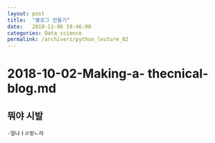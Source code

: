 ```yaml
---
layout: post
title:  "블로그 만들기"
date:   2018-11-06 19:46:00
categories: Data_science
permalink: /archivers/python_lecture_02 
---
```


# 2018-10-02-Making-a- thecnical-blog.md

## 뭐야 시발

    -얼나ㅓㄹ망ㄴ라